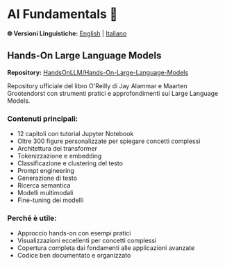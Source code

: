 # AI Fundamentals 🧠

**🌐 Versioni Linguistiche:** [English](README.md) | [Italiano](README_IT.md)

## Hands-On Large Language Models
**Repository:** [HandsOnLLM/Hands-On-Large-Language-Models](https://github.com/HandsOnLLM/Hands-On-Large-Language-Models)

Repository ufficiale del libro O'Reilly di Jay Alammar e Maarten Grootendorst con strumenti pratici e approfondimenti sui Large Language Models.

### Contenuti principali:
- 12 capitoli con tutorial Jupyter Notebook
- Oltre 300 figure personalizzate per spiegare concetti complessi
- Architettura dei transformer
- Tokenizzazione e embedding
- Classificazione e clustering del testo
- Prompt engineering
- Generazione di testo
- Ricerca semantica
- Modelli multimodali
- Fine-tuning dei modelli

### Perché è utile:
- Approccio hands-on con esempi pratici
- Visualizzazioni eccellenti per concetti complessi
- Copertura completa dai fondamenti alle applicazioni avanzate
- Codice ben documentato e organizzato